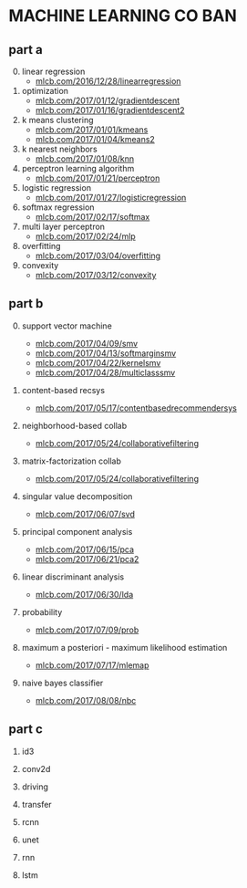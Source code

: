 # MACHINE LEARNING CO BAN

## part a
0. linear regression
    * [mlcb.com/2016/12/28/linearregression](https://machinelearningcoban.com/2016/12/28/linearregression/)
1. optimization
    * [mlcb.com/2017/01/12/gradientdescent](https://machinelearningcoban.com/2017/01/12/gradientdescent/)
    * [mlcb.com/2017/01/16/gradientdescent2](https://machinelearningcoban.com/2017/01/16/gradientdescent2/)
2. k means clustering
    * [mlcb.com/2017/01/01/kmeans](https://machinelearningcoban.com/2017/01/01/kmeans/)
    * [mlcb.com/2017/01/04/kmeans2](https://machinelearningcoban.com/2017/01/04/kmeans2/)
3. k nearest neighbors
    * [mlcb.com/2017/01/08/knn](https://machinelearningcoban.com/2017/01/08/knn/)
4. perceptron learning algorithm
    * [mlcb.com/2017/01/21/perceptron](https://machinelearningcoban.com/2017/01/21/perceptron/)
5. logistic regression
    * [mlcb.com/2017/01/27/logisticregression](https://machinelearningcoban.com/2017/01/27/logisticregression/)
6. softmax regression
    * [mlcb.com/2017/02/17/softmax](https://machinelearningcoban.com/2017/02/17/softmax/)
7. multi layer perceptron
    * [mlcb.com/2017/02/24/mlp](https://machinelearningcoban.com/2017/02/24/mlp/)
8. overfitting
    * [mlcb.com/2017/03/04/overfitting](https://machinelearningcoban.com/2017/03/04/overfitting/)
9. convexity
    * [mlcb.com/2017/03/12/convexity](https://machinelearningcoban.com/2017/03/12/convexity/)

## part b
0. support vector machine
    * [mlcb.com/2017/04/09/smv](https://machinelearningcoban.com/2017/04/09/smv/)
    * [mlcb.com/2017/04/13/softmarginsmv](https://machinelearningcoban.com/2017/04/13/softmarginsmv/)
    * [mlcb.com/2017/04/22/kernelsmv](https://machinelearningcoban.com/2017/04/22/kernelsmv/)
    * [mlcb.com/2017/04/28/multiclasssmv](https://machinelearningcoban.com/2017/04/28/multiclasssmv/)
1. content-based recsys
    * [mlcb.com/2017/05/17/contentbasedrecommendersys](https://machinelearningcoban.com/2017/05/17/contentbasedrecommendersys/)
2. neighborhood-based collab
    * [mlcb.com/2017/05/24/collaborativefiltering](https://machinelearningcoban.com/2017/05/24/collaborativefiltering/)
3. matrix-factorization collab
    * [mlcb.com/2017/05/24/collaborativefiltering](https://machinelearningcoban.com/2017/05/24/collaborativefiltering/)
4. singular value decomposition
    * [mlcb.com/2017/06/07/svd](https://machinelearningcoban.com/2017/06/07/svd/)

5. principal component analysis
    * [mlcb.com/2017/06/15/pca](https://machinelearningcoban.com/2017/06/15/pca/)
    * [mlcb.com/2017/06/21/pca2](https://machinelearningcoban.com/2017/06/21/pca2/)
6. linear discriminant analysis
    * [mlcb.com/2017/06/30/lda](https://machinelearningcoban.com/2017/06/30/lda/)
7. probability
    * [mlcb.com/2017/07/09/prob](https://machinelearningcoban.com/2017/07/09/prob/)
8. maximum a posteriori - maximum likelihood estimation
    * [mlcb.com/2017/07/17/mlemap](https://machinelearningcoban.com/2017/07/17/mlemap/)
9. naive bayes classifier
    * [mlcb.com/2017/08/08/nbc](https://machinelearningcoban.com/2017/08/08/nbc/)

## part c
1. id3
2. conv2d
3. driving
4. transfer
5. rcnn

6. unet
7. rnn
8. lstm

